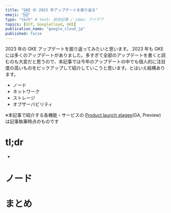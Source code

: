 ```yaml
---
title: "GKE の 2023 年アップデートを振り返る"
emoji: "🆕"
type: "tech" # tech: 技術記事 / idea: アイデア
topics: [GCP, GoogleCloud, GKE]
publication_name: "google_cloud_jp"
published: false
---
```

2023 年の GKE アップデートを振り返ってみたいと思います。
2023 年も GKE には多くのアップデートがありました。多すぎて全部のアップデートを書くと読むのも大変だと思うので、本記事では今年のアップデートの中でも個人的に注目度の高いものをピックアップして紹介していこうと思います。とはいえ結構あります。

* ノード
* ネットワーク
* ストレージ
* オブザーバビリティ

※本記事で紹介する各機能・サービスの [Product launch stages](https://cloud.google.com/products#product-launch-stages)(GA, Preview) は記事執筆時点のものです

# tl;dr
* 


# ノード



# まとめ
